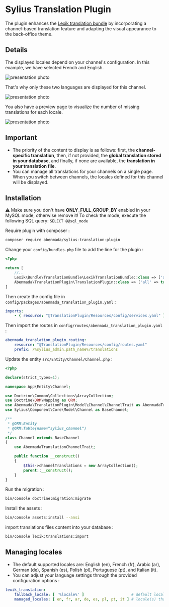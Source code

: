 <h1>Sylius Translation Plugin</h1>

<p>
    The plugin enhances the <a href="https://github.com/lexik/LexikTranslationBundle">Lexik translation bundle</a> by incorporating a channel-based translation feature and adapting the visual appearance to the back-office theme.
</p>

## Details

The displayed locales depend on your channel's configuration. In this example, we have selected French and English.

![presentation photo](https://github.com/ayman-benmada/Sylius-Translation-Plugin/blob/main/src/Resources/public/image/presentation-1.png?raw=true)

That's why only these two languages are displayed for this channel.

![presentation photo](https://github.com/ayman-benmada/Sylius-Translation-Plugin/blob/main/src/Resources/public/image/presentation-2.png?raw=true)

You also have a preview page to visualize the number of missing translations for each locale.

![presentation photo](https://github.com/ayman-benmada/Sylius-Translation-Plugin/blob/main/src/Resources/public/image/presentation-3.png?raw=true)

## Important

- The priority of the content to display is as follows: first, the **channel-specific translation**, then, if not provided, the **global translation stored in your database**, and finally, if none are available, the **translation in your translation file**.
- You can manage all translations for your channels on a single page. When you switch between channels, the locales defined for this channel will be displayed.

## Installation

⚠️ Make sure you don't have **ONLY_FULL_GROUP_BY** enabled in your MySQL mode, otherwise remove it! To check the mode, execute the following SQL query: ```SELECT @@sql_mode```

Require plugin with composer :

```bash
composer require abenmada/sylius-translation-plugin
```

Change your `config/bundles.php` file to add the line for the plugin :

```php
<?php

return [
    //..
    Lexik\Bundle\TranslationBundle\LexikTranslationBundle::class => ['all' => true],
    Abenmada\TranslationPlugin\TranslationPlugin::class => ['all' => true],
]
```

Then create the config file in `config/packages/abenmada_translation_plugin.yaml` :

```yaml
imports:
    - { resource: "@TranslationPlugin/Resources/config/services.yaml" }
```

Then import the routes in `config/routes/abenmada_translation_plugin.yaml` :

```yaml
abenmada_translation_plugin_routing:
    resource: "@TranslationPlugin/Resources/config/routes.yaml"
    prefix: /%sylius_admin.path_name%/translations
```

Update the entity `src/Entity/Channel/Channel.php` :

```php
<?php

declare(strict_types=1);

namespace App\Entity\Channel;

use Doctrine\Common\Collections\ArrayCollection;
use Doctrine\ORM\Mapping as ORM;
use Abenmada\TranslationPlugin\Model\Channel\ChannelTrait as AbenmadaTranslationChannelTrait;
use Sylius\Component\Core\Model\Channel as BaseChannel;

/**
 * @ORM\Entity
 * @ORM\Table(name="sylius_channel")
 */
class Channel extends BaseChannel
{
    use AbenmadaTranslationChannelTrait;

    public function __construct()
    {
        $this->channelTranslations = new ArrayCollection();
        parent::__construct();
    }
}
```

Run the migration :
```bash
bin/console doctrine:migration:migrate
```

Install the assets :

```bash
bin/console assets:install --ansi
```

import translations files content into your database :

```bash
bin/console lexik:translations:import
```

## Managing locales

- The default supported locales are: English (en), French (fr), Arabic (ar), German (de), Spanish (es), Polish (pl), Portuguese (pt), and Italian (it).
- You can adjust your language settings through the provided configuration options :

```yaml
lexik_translation:
    fallback_locale: [ '%locale%' ]                     # default locale(s) to use
    managed_locales: [ en, fr, ar, de, es, pl, pt, it ] # locale(s) that the bundle has to manage
```

